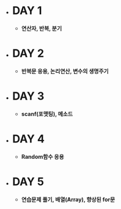 - # DAY 1
    - **연산자, 반복, 분기**
- # DAY 2
    - **반복문 응용, 논리연산, 변수의 생명주기**
- # DAY 3
    - **scanf(포맷팅), 메소드**
- # DAY 4
    - **Random함수 응용**
- # DAY 5
    - **연습문제 풀기, 배열(Array), 향상된 for문**